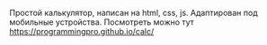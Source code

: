 Простой калькулятор, написан на html, css, js. Адаптирован под мобильные устройства. Посмотреть можно тут https://programmingpro.github.io/calc/
